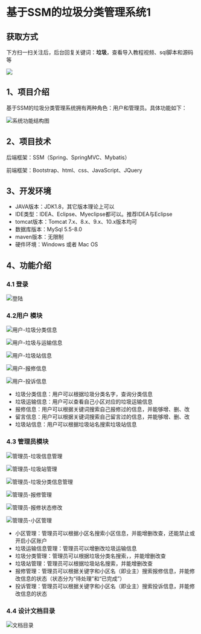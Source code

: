 # 基于SSM的垃圾分类管理系统1
## 获取方式

下方扫一扫关注后，后台回复关键词：**垃圾**，查看导入教程视频、sql脚本和源码等

 ![](https://www.codeshop.fun/Typora-Images/202205281253739.png)

## 1、项目介绍

基于SSM的垃圾分类管理系统拥有两种角色：用户和管理员。具体功能如下：

![系统功能结构图](https://www.codeshop.fun/Typora-Images/202205291131402.jpg)


## 2、项目技术

后端框架：SSM（Spring、SpringMVC、Mybatis）

前端框架：Bootstrap、html、css、JavaScript、JQuery

## 3、开发环境

- JAVA版本：JDK1.8，其它版本理论上可以
- IDE类型：IDEA、Eclipse、Myeclipse都可以。推荐IDEA与Eclipse
- tomcat版本：Tomcat 7.x、8.x、9.x、10.x版本均可
- 数据库版本：MySql 5.5-8.0
- maven版本：无限制
- 硬件环境：Windows 或者 Mac OS


## 4、功能介绍

### 4.1 登录

![登陆](https://www.codeshop.fun/Typora-Images/202205291131086.jpg)

### 4.2用户 模块

![用户-垃圾分类信息](https://www.codeshop.fun/Typora-Images/202205291131019.jpg)

![用户-垃圾与运输信息](https://www.codeshop.fun/Typora-Images/202205291131456.jpg)

![用户-垃圾站信息](https://www.codeshop.fun/Typora-Images/202205291131820.jpg)

![用户-报修信息](https://www.codeshop.fun/Typora-Images/202205291132298.jpg)

![用户-投诉信息](https://www.codeshop.fun/Typora-Images/202205291132776.jpg)

- 垃圾分类信息：用户可以根据垃圾分类名字，查询分类信息
- 垃圾运输信息：用户可以查看自己小区对应的垃圾运输信息
- 报修信息：用户可以根据关键词搜索自己报修过的信息，并能够增、删、改
- 留言信息：用户可以根据关键词搜索自己留言过的信息，并能够增、删、改
- 垃圾站信息：用户可以根据垃圾站名搜索垃圾站信息

### 4.3 管理员模块

![管理员-垃圾信息管理](https://www.codeshop.fun/Typora-Images/202205291134476.jpg)

![管理员-垃圾站管理](https://www.codeshop.fun/Typora-Images/202205291134836.jpg)

![管理员-垃圾分类信息管理](https://www.codeshop.fun/Typora-Images/202205291134120.jpg)

![管理员-报修管理](https://www.codeshop.fun/Typora-Images/202205291134478.jpg)

![管理员-报修状态修改](https://www.codeshop.fun/Typora-Images/202205291134666.jpg)

![管理员-小区管理](https://www.codeshop.fun/Typora-Images/202205291134832.jpg)

- 小区管理：管理员可以根据小区名搜索小区信息，并能增删改查，还能禁止或开启小区账户
- 垃圾运输信息管理：管理员可以增删改垃圾运输信息
- 垃圾分类管理：管理员可以根据垃圾分类名搜索，，并能增删改查
- 垃圾站管理：管理员可以根据垃圾站名搜索，并能增删改查
- 报修管理：管理员可以根据关键字和小区名（即业主）搜索报修信息，并能修改信息的状态（状态分为“待处理”和“已完成”）
- 投诉管理：管理员可以根据关键字和小区名（即业主）搜索投诉信息，并能修改信息的状态

### 4.4 设计文档目录

![文档目录](https://www.codeshop.fun/Typora-Images/202205291138962.jpg)

